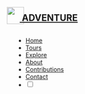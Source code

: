 <!DOCTYPE html>
<html lang="en">
<head>
    <meta charset="UTF-8">
    <meta http-equiv="X-UA-Compatible" content="IE=edge">
    <meta name="viewport" content="width=device-width, initial-scale=1.0">
    <title>ADVENTURE</title>
    <link rel="stylesheet" href="https://cdnjs.cloudflare.com/ajax/libs/font-awesome/4.7.0/css/font-awesome.min.css">
    <link rel="stylesheet" href="css/style.css">
    <link rel="stylesheet" href="css/responsive.css">
    <link rel="apple-touch-icon" sizes="180x180" href="img/apple-touch-icon.png">
    <link rel="icon" type="image/png" sizes="32x32" href="img/favicon-32x32.png">
    <link rel="icon" type="image/png" sizes="16x16" href="img/favicon-16x16.png">
    <link rel="manifest" href="/site.webmanifest">
</head>
<body onload='if (window.location.href.substr(window.location.href.length - 6) == "#about") { introAboutLogoTransition(); }'>
    <!--navbar-->
    <nav class="navbar glass" style="height: 70px;">
        <span><a href="#home" style="display:flex; align-items: center;"><img class="img2" src="./img/mountain.png" width="40"
            style="margin: -25px -10px -25px -20px"><h1 class="logo">&nbsp;ADVENTURE</h1></a></span>
        <ul class="nav-links">
            <li><a href="#home" id="pri" class="active cir_border">Home</a></li>
            <li><a href="#events"  id="sec" class="cir_border">Tours</a></li>
            <li><a href="#explore" id="tri" class="cir_border">Explore</a></li>
            <li><a href="#about" id="quad" class="cir_border">About</a></li>
            <li><a href="#contribution" id="quint" class="cir_border">Contributions</a></li>
            <li><a href="#contact" id="hex" class="cir_border">Contact</a></li>
            <li><div>
                <input type="checkbox" class="checkbox dark" id="checkbox">
              <label for="checkbox" class="label">
                <i class="fa fa-moon-o"></i>
                <i class='fa fa-sun-o'></i>
                <div class='ball'>
              </label>
            </div></li>
        </ul>
        <img src="./img/menu-btn.png" alt="" class="menu-btn">
    </nav>
    <!--navbar-->



 
     

</html>
